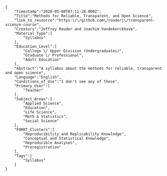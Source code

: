 
    {
        "Timestamp":"2020-05-08T07:11:28.000Z",
        "Title":"Methods for Reliable, Transparent, and Open Science",
        "link_to_resource":"https:\/\/github.com\/rouderj\/transparent-science-course",
        "Creators":"Jeffrey Rouder and Joachim Vandekerckhove",
        "Material_Type":[
            "Syllabus"
        ],
        "Education_Level":[
            "College \/ Upper Division (Undergraduates)",
            "Graduate \/ Professional",
            "Adult Education"
        ],
        "Abstract":"A syllabus about the methods for reliable, transparent and open science",
        "Language":"English",
        "Conditions_of_Use":"I don't see any of these",
        "Primary_User":[
            "Teacher"
        ],
        "Subject_Areas":[
            "Applied Science",
            "Education",
            "Life Science",
            "Math & Statistics",
            "Social Science"
        ],
        "FORRT_Clusters":[
            "Reproducibility and Replicability Knowledge",
            "Conceptual and Statistical Knowledge",
            "Reproducible Analyses",
            "Preregistration"
        ],
        "Tags":[
            "Syllabus"
        ]
    }
